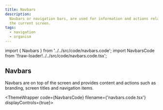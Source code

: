 ```yaml
---
title: Navbars
description:
  Navbars or navigation bars, are used for information and actions relating to
  the current screen.
tags:
  - navigation
  - organism
---
```


<!-- CODE IMPORTS -->

<!-- prettier-ignore -->
import { Navbars } from '../../src/code/navbars.code'; 
import NavbarsCode from '!!raw-loader!../../src/code/navbars.code.tsx';

<!-- END CODE IMPORTS -->

<DocHeader props={props}/>

## Navbars

Navbars are on top of the screen and provides content and actions such as
branding, screen titles and navigation items.

<!-- prettier-ignore -->
<ThemeWrapper
  code={NavbarsCode}
  filename={'navbars.code.tsx'}
  displayControls={true}>
  <Navbars />
</ThemeWrapper>
